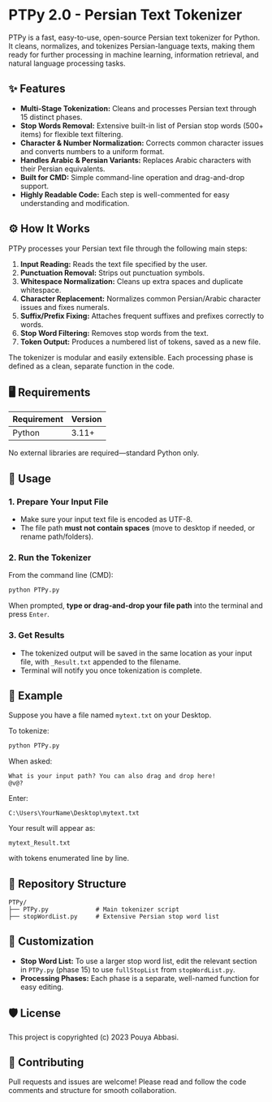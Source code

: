 # PTPy 2.0 - Persian Text Tokenizer

PTPy is a fast, easy-to-use, open-source Persian text tokenizer for Python. It cleans, normalizes, and tokenizes Persian-language texts, making them ready for further processing in machine learning, information retrieval, and natural language processing tasks.

## ✨ Features

- **Multi-Stage Tokenization:** Cleans and processes Persian text through 15 distinct phases.
- **Stop Words Removal:** Extensive built-in list of Persian stop words (500+ items) for flexible text filtering.
- **Character & Number Normalization:** Corrects common character issues and converts numbers to a uniform format.
- **Handles Arabic & Persian Variants:** Replaces Arabic characters with their Persian equivalents.
- **Built for CMD:** Simple command-line operation and drag-and-drop support.
- **Highly Readable Code:** Each step is well-commented for easy understanding and modification.

## ⚙️ How It Works

PTPy processes your Persian text file through the following main steps:

1. **Input Reading:** Reads the text file specified by the user.
2. **Punctuation Removal:** Strips out punctuation symbols.
3. **Whitespace Normalization:** Cleans up extra spaces and duplicate whitespace.
4. **Character Replacement:** Normalizes common Persian/Arabic character issues and fixes numerals.
5. **Suffix/Prefix Fixing:** Attaches frequent suffixes and prefixes correctly to words.
6. **Stop Word Filtering:** Removes stop words from the text.
7. **Token Output:** Produces a numbered list of tokens, saved as a new file.

The tokenizer is modular and easily extensible. Each processing phase is defined as a clean, separate function in the code.

## 🖥️ Requirements

| Requirement        | Version   |
|--------------------|-----------|
| Python             | 3.11+     |

No external libraries are required—standard Python only.

## 🚀 Usage

### 1. Prepare Your Input File

- Make sure your input text file is encoded as UTF-8.
- The file path **must not contain spaces** (move to desktop if needed, or rename path/folders).

### 2. Run the Tokenizer

From the command line (CMD):

```sh
python PTPy.py
```

When prompted, **type or drag-and-drop your file path** into the terminal and press `Enter`.

### 3. Get Results

- The tokenized output will be saved in the same location as your input file, with `_Result.txt` appended to the filename. 
- Terminal will notify you once tokenization is complete.

## 📝 Example

Suppose you have a file named `mytext.txt` on your Desktop.

To tokenize:

```sh
python PTPy.py
```

When asked:

```
What is your input path? You can also drag and drop here!
@v@?
```

Enter:

```
C:\Users\YourName\Desktop\mytext.txt
```

Your result will appear as:

```
mytext_Result.txt
```

with tokens enumerated line by line.

## 📁 Repository Structure

```
PTPy/
├── PTPy.py             # Main tokenizer script
├── stopWordList.py     # Extensive Persian stop word list
```

## 📂 Customization

- **Stop Word List:** To use a larger stop word list, edit the relevant section in `PTPy.py` (phase 15) to use `fullStopList` from `stopWordList.py`.
- **Processing Phases:** Each phase is a separate, well-named function for easy editing.

## 🛡️ License

This project is copyrighted (c) 2023 Pouya Abbasi.

## 🤝 Contributing

Pull requests and issues are welcome! Please read and follow the code comments and structure for smooth collaboration.
